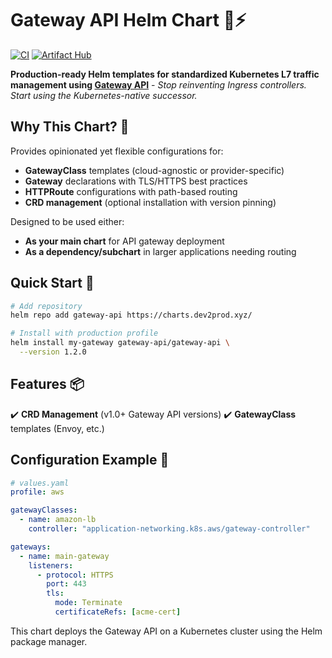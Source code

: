 # Gateway API Helm Chart 🚪⚡

[![CI](https://github.com/dev2prod-hub/gateway-api-helm/actions/workflows/lint-test.yaml/badge.svg)](https://github.com/dev2prod-hub/gateway-api-helm/actions)
[![Artifact Hub](https://img.shields.io/endpoint?url=https://artifacthub.io/badge/repository/gateway-api)](https://artifacthub.io/packages/search?repo=gateway-api)

**Production-ready Helm templates for standardized Kubernetes L7 traffic management using [Gateway API](https://gateway-api.sigs.k8s.io/)** -
_Stop reinventing Ingress controllers. Start using the Kubernetes-native successor._

## Why This Chart? 🌟
Provides opinionated yet flexible configurations for:
- **GatewayClass** templates (cloud-agnostic or provider-specific)
- **Gateway** declarations with TLS/HTTPS best practices
- **HTTPRoute** configurations with path-based routing
- **CRD management** (optional installation with version pinning)

Designed to be used either:
- **As your main chart** for API gateway deployment
- **As a dependency/subchart** in larger applications needing routing

## Quick Start 🚀
```bash
# Add repository
helm repo add gateway-api https://charts.dev2prod.xyz/

# Install with production profile
helm install my-gateway gateway-api/gateway-api \
  --version 1.2.0
```

## Features 📦
✔️ **CRD Management** (v1.0+ Gateway API versions)
✔️ **GatewayClass** templates (Envoy, etc.)

## Configuration Example 🔧
```yaml
# values.yaml
profile: aws

gatewayClasses:
  - name: amazon-lb
    controller: "application-networking.k8s.aws/gateway-controller"

gateways:
  - name: main-gateway
    listeners:
      - protocol: HTTPS
        port: 443
        tls:
          mode: Terminate
          certificateRefs: [acme-cert]
```

This chart deploys the Gateway API on a Kubernetes cluster using the Helm package manager.
